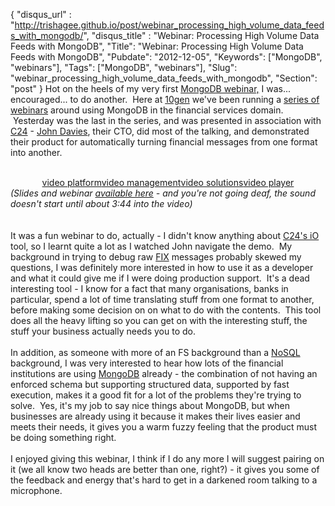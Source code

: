 {
 "disqus_url" : "http://trishagee.github.io/post/webinar_processing_high_volume_data_feeds_with_mongodb/",
 "disqus_title" : "Webinar: Processing High Volume Data Feeds with MongoDB",
 "Title": "Webinar: Processing High Volume Data Feeds with MongoDB",
 "Pubdate": "2012-12-05",
 "Keywords": ["MongoDB", "webinars"],
 "Tags": ["MongoDB", "webinars"],
 "Slug": "webinar_processing_high_volume_data_feeds_with_mongodb",
 "Section": "post"
}
Hot on the heels of my very first <a href="http://mechanitis.blogspot.co.uk/2012/11/my-first-official-mongodb-appearance.html">MongoDB webinar,</a>&nbsp;I was... encouraged... to do another. &nbsp;Here at <a href="http://www.10gen.com/">10gen</a> we've been running a <a href="http://www.10gen.com/presentations?application=154&amp;programming_lang=All&amp;speaker=&amp;event=&amp;language=All">series of webinars</a> around using MongoDB in the financial services domain. &nbsp;Yesterday was the last in the series, and was presented in association with <a href="http://www.c24.biz/">C24</a>&nbsp;- <a href="https://twitter.com/jtdavies">John Davies</a>, their CTO, did most of the talking, and demonstrated their product for automatically turning financial messages from one format into another.<br /><br /><div style="text-align: center;"><img border="0" height="0" src="http://c.gigcount.com/wildfire/IMP/CXNID=2000002.11NXC/bT*xJmx*PTEzNTQ3MDI5OTY3MDMmcHQ9MTM1NDcwMzAwMTcwMSZwPSZkPSZnPTImbz*1YzY5N2U3NzliYTc*ODk3YWExOGFlZjQx/MGYzODA5NiZvZj*w.gif" style="height: 0px; visibility: hidden; width: 0px;" width="0" /><object allowfullscreen="true" allownetworking="all" allowscriptaccess="always" data="http://www.kaltura.com/index.php/kwidget/wid/1_jiqyo6hd/uiconf_id/48501" height="330" id="kaltura_player_1354702995" name="kaltura_player_1354702995" type="application/x-shockwave-flash" width="400"><param name="allowScriptAccess" value="always" /><param name="allowNetworking" value="all" /><param name="allowFullScreen" value="true" /><param name="bgcolor" value="#000000" /><param name="movie" value="http://www.kaltura.com/index.php/kwidget/wid/1_jiqyo6hd/uiconf_id/48501"/><param name="flashVars" value=""/><a href="http://corp.kaltura.com">video platform</a><a href="http://corp.kaltura.com/video_platform/video_management">video management</a><a href="http://corp.kaltura.com/solutions/video_solution">video solutions</a><a href="http://corp.kaltura.com/video_platform/video_publishing">video player</a></object></div><i>(Slides and webinar <a href="http://www.10gen.com/presentations/webinar-processing-high-volume-data-feeds-mongodb-fix-fpml-and-swift-association-c24">available here</a> - and you're not going deaf, the sound doesn't start until about 3:44 into the video)</i><br /><br /><br />It was a fun webinar to do, actually - I didn't know anything about <a href="http://www.c24.biz/io-mongodb.html">C24's iO</a> tool, so I learnt quite a lot as I watched John navigate the demo. &nbsp;My background in trying to debug raw <a href="http://www.fixprotocol.org/FIXimate3.0/">FIX</a> messages probably skewed my questions, I was definitely more interested in how to use it as a developer and what it could give me if I were doing production support. &nbsp;It's a dead interesting tool - I know for a fact that many organisations, banks in particular, spend a lot of time translating stuff from one format to another, before making some decision on on what to do with the contents. &nbsp;This tool does all the heavy lifting so you can get on with the interesting stuff, the stuff your business actually needs you to do.<br /><br />In addition, as someone with more of an FS background than a <a href="http://mechanitis.blogspot.co.uk/2012/10/nosql-is-stupid-name.html">NoSQL</a> background, I was very interested to hear how lots of the financial institutions are using <a href="http://www.mongodb.org/">MongoDB</a> already - the combination of not having an enforced schema but supporting structured data, supported by fast execution, makes it a good fit for a lot of the problems they're trying to solve. &nbsp;Yes, it's my job to say nice things about MongoDB, but when businesses are already using it because it makes their lives easier and meets their needs, it gives you a warm fuzzy feeling that the product must be doing something right.<br /><br />I enjoyed giving this webinar, I think if I do any more I will suggest pairing on it (we all know two heads are better than one, right?) - it gives you some of the feedback and energy that's hard to get in a darkened room talking to a microphone.
